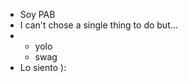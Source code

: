 - Soy PAB
- I can't chose a single thing to do but...
 - - yolo
   - swag
- Lo siento ):

<!---
PabRhapsody/PabRhapsody is a ✨ special ✨ repository because its `README.md` (this file) appears on your GitHub profile.
You can click the Preview link to take a look at your changes.
--->
